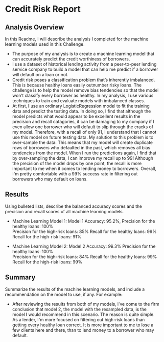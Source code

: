 # Credit Risk Report

## Analysis Overview 

In this Readme, I will describe the analysis I completed for the machine learning models used in this Challenge. 

* The purpose of my analysis is to create a machine learning model that can accurately predict the credit worthiness of borrowers.
* I use a dataset of historical lending activity from a peer-to-peer lending service company to build a model that can help me predict if a borrower will default on a loan or not.
* Credit risk poses a classification problem that’s inherently imbalanced. This is because healthy loans easily outnumber risky loans. The challenge is to help the model remove bias tendencies so that the model won't classify every borrower as healthy. In my analysis, I use various techniques to train and evaluate models with imbalanced classes. 
* At first, I use an ordinary LogisticRegression model to fit the training data and predict the testing data. In doing so, I find that although the model predicts what would appear to be excellent results in the precision and recall catagories, it can be damaging to my company if I even allow one borrower who will default to slip through the cracks of my model. Therefore, with a recall of only 91, I understand that I cannot use this model on future testing data. My solution to this problem is to over-sample the data. This means that my model will create duplicate rows of borrowers who defaulted in the past, which removes all bias tendencies from the model. When I run the predictions again, I find that by over-sampling the data, I can improve my recall up to 99! Although the precision of the model drops by one point, the recall is more important to me when it comes to lending money to borrowers. Overall, I'm pretty comfortable with a 99% success rate in filtering out borrowers who may default on loans.



## Results

Using bulleted lists, describe the balanced accuracy scores and the precision and recall scores of all machine learning models.

* Machine Learning Model 1:
   Model 1 Accuracy: 95.2%, 
   Precision for the healthy loans: 100%  
   Precision for the high-risk loans: 85%
   Recall for the healthy loans: 99%
   Recall for the high-risk loans: 91%

* Machine Learning Model 2:
   Model 2 Accuracy: 99.3%
   Precision for the healthy loans: 100%  
   Precision for the high-risk loans: 84%
   Recall for the healthy loans: 99%
   Recall for the high-risk loans: 99%

## Summary

Summarize the results of the machine learning models, and include a recommendation on the model to use, if any. For example:
* After reviewing the results from both of my models, I've come to the firm conclusion that model 2, the model with the resampled data, is the model I would recommend in this scenario. The reason is quite simple. As a lender, I'm more focused on filtering out high-risk loans than getting every healthy loan correct. It is more important to me to lose a few clients here and there, than to lend money to a borrower who may default.



